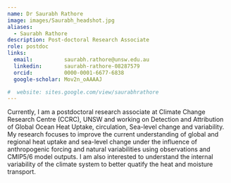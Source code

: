 ```yaml
---
name: Dr Saurabh Rathore
image: images/Saurabh_headshot.jpg
aliases:
  - Saurabh Rathore
description: Post-doctoral Research Associate
role: postdoc
links:
  email:          saurabh.rathore@unsw.edu.au
  linkedin:       saurabh-rathore-08287579
  orcid:          0000-0001-6677-6838
  google-scholar: Mov2n_oAAAAJ

#  website: sites.google.com/view/saurabhrathore
---
```


Currently, I am a postdoctoral research associate at Climate Change Research Centre (CCRC), UNSW and working on Detection and Attribution of Global Ocean Heat Uptake, circulation, Sea-level change and variability. My research focuses to improve the current understanding of global and regional heat uptake and sea-level change under the influence of anthropogenic forcing and natural variabilities using observations and CMIP5/6 model outputs. I am also interested to understand the internal variability of the climate system to better quatify the heat and moisture transport.
